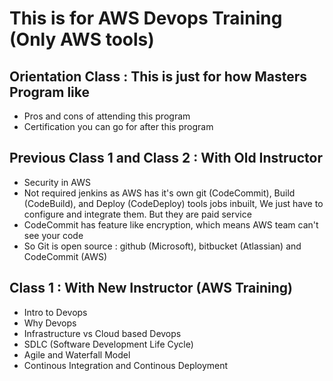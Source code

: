 # This is for AWS Devops Training (Only AWS tools)

## Orientation Class : This is just for how Masters Program like
* Pros and cons of attending this program
* Certification you can go for after this program

## Previous Class 1 and Class 2 : With Old Instructor
* Security in AWS
* Not required jenkins as AWS has it's own git (CodeCommit), Build (CodeBuild), and Deploy (CodeDeploy) tools jobs inbuilt, We just have to configure and integrate them. But they are paid service
* CodeCommit has feature like encryption, which means AWS team can't see your code
* So Git is open source : github (Microsoft), bitbucket (Atlassian) and CodeCommit (AWS)
  


## Class 1 : With New Instructor (AWS Training)
* Intro to Devops
* Why Devops
* Infrastructure vs Cloud based Devops
* SDLC (Software Development Life Cycle)
* Agile and Waterfall Model
* Continous Integration and Continous Deployment
